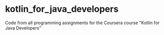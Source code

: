 # kotlin_for_java_developers

Code from all programming assignments for the Coursera course "Kotlin for Java Developers"
